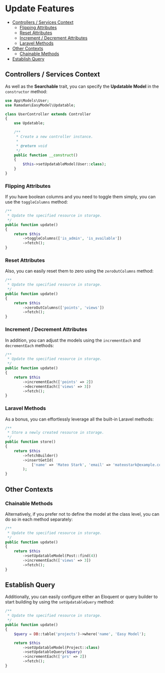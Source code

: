 # Update Features

- [Controllers / Services Context](#controllers--services-context)
  - [Flipping Attributes](#flipping-attributes)
  - [Reset Attributes](#reset-attributes)
  - [Increment / Decrement Attributes](#increment--decrement-attributes)
  - [Laravel Methods](#laravel-methods)
- [Other Contexts](#other-contexts)
  - [Chainable Methods](#chainable-methods)
- [Establish Query](#establish-query)

## Controllers / Services Context

As well as the **Searchable** trait, you can specify the **Updatable Model** in the `constructor` method:

```PHP
use App\Models\User;
use Ramadan\EasyModel\Updatable;

class UserController extends Controller
{
    use Updatable;

    /**
     * Create a new controller instance.
     *
     * @return void
     */
    public function __construct()
    {
        $this->setUpdatableModel(User::class);
    }
}
```

### Flipping Attributes

If you have boolean columns and you need to toggle them simply, you can use the `toggleColumns` method:

```PHP
/**
 * Update the specified resource in storage.
 */
public function update()
{
    return $this
        ->toggleColumns(['is_admin', 'is_available'])
        ->fetch();
}
```

### Reset Attributes

Also, you can easily reset them to zero using the `zeroOutColumns` method:

```PHP
/**
 * Update the specified resource in storage.
 */
public function update()
{
    return $this
        ->zeroOutColumns(['points', 'views'])
        ->fetch();
}
```

### Increment / Decrement Attributes

In addition, you can adjust the models using the `incrementEach` and `decrementEach` methods:

```PHP
/**
 * Update the specified resource in storage.
 */
public function update()
{
    return $this
        ->incrementEach(['points' => 2])
        ->decrementEach(['views' => 3])
        ->fetch();
}
```

### Laravel Methods

As a bonus, you can effortlessly leverage all the built-in Laravel methods:

```PHP
/**
 * Store a newly created resource in storage.
 */
public function store()
{
    return $this
        ->fetchBuilder()
        ->insertGetId(
            ['name' => 'Mateo Stark', 'email' => 'mateostark@example.com', 'password' => bcrypt('mateostark')]
        );
}
```

## Other Contexts

### Chainable Methods

Alternatively, if you prefer not to define the model at the class level, you can do so in each method separately:

```PHP
/**
 * Update the specified resource in storage.
 */
public function update()
{
    return $this
        ->setUpdatableModel(Post::find(4))
        ->incrementEach(['views' => 3])
        ->fetch();
}
```

## Establish Query

Additionally, you can easily configure either an Eloquent or query builder to start building by using the `setUpdatableQuery` method:

```PHP
/**
 * Update the specified resource in storage.
 */
public function update()
{
    $query = DB::table('projects')->where('name', 'Easy Model');

    return $this
        ->setUpdatableModel(Project::class)
        ->setUpdatableQuery($query)
        ->incrementEach(['prs' => 2])
        ->fetch();
}
```
